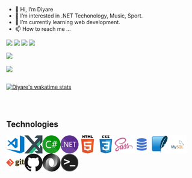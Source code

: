 - 👋 Hi, I’m Diyare
- 👀 I’m interested in .NET Techonology, Music, Sport.
- 🌱 I’m currently learning web development.
- 📫 How to reach me ...

<!-- [![](https://vistr.dev/badge?repo=Diyare.Diyare&corners=square)](https://github.com/D-Diyare/vistr.dev) -->
[![](https://img.shields.io/badge/-@Diyare-%231DA1F2?style=flat-square&logo=twitter&logoColor=ffffff)](https://twitter.com/DiyareAbdulla)
[![](https://img.shields.io/badge/-@Diyare-%23181717?style=flat-square&logo=github)](https://github.com/D-Diyare)
[![](https://img.shields.io/badge/-Diyare%Abdulla-blue?style=flat-square&logo=Linkedin&logoColor=white&link=https://www.linkedin.com/in/diyare-abdulla-1671ab213/)](https://www.linkedin.com/in/diyare-abdulla-1671ab213/)
[![](https://img.shields.io/website?color=0ab9e6&style=flat-square&up_message=codekurd.com&url=https%3A%2F%2Fcodekurd.com)](https://codekurd.com)


<a href="https://github.com/D-Diyare">
  <img align="center" src="https://github-readme-stats.vercel.app/api?username=D-Diyare&show_icons=true&theme=tokyonight&count_private=true&include_all_commits=true" />
</a>
  
<br />
<br />

<a href="https://github.com/D-Diyare">
  <img align="center" src="https://github-readme-stats.vercel.app/api/top-langs/?username=D-Diyare&show_icons=true&theme=tokyonight&layout=compact" />
</a>
<br /><br />

[![Diyare's wakatime stats](https://github-readme-stats.vercel.app/api/wakatime?username=Diyare&show_icons=true&theme=tokyonight&)](https://github.com/D-Diyare)
  
<br />
<br />

<h2>Technologies</h2>

<p align="center">  
  
<img align="left" alt="Visual Studio Code" width="48" src="https://raw.githubusercontent.com/github/explore/80688e429a7d4ef2fca1e82350fe8e3517d3494d/topics/visual-studio-code/visual-studio-code.png" />
    
<!-- <img align="left" alt="Xamarin" width="64" src="https://raw.githubusercontent.com/github/explore/80688e429a7d4ef2fca1e82350fe8e3517d3494d/topics/xamarin/xamarin.png" /> -->
<img align="left" alt="MvvmCross" width="48" src="https://raw.githubusercontent.com/github/explore/main/topics/mvvmcross/mvvmcross.png" />
<img align="left" alt="C#" width="48" src="https://raw.githubusercontent.com/github/explore/main/topics/csharp/csharp.png" />
<img align="left" alt=".NET" width="48" src="https://raw.githubusercontent.com/github/explore/main/topics/dotnet/dotnet.png" />
<img align="left" alt="HTML5" width="48" src="https://raw.githubusercontent.com/github/explore/main/topics/html/html.png" />
<img align="left" alt="CSS3" width="48" src="https://raw.githubusercontent.com/github/explore/main/topics/css/css.png" />
<img align="left" alt="Sass" width="48" src="https://raw.githubusercontent.com/github/explore/main/topics/sass/sass.png" />
<img align="left" alt="SQL" width="48" src="https://raw.githubusercontent.com/github/explore/main/topics/sql/sql.png" />
<img align="left" alt="SQLITE" width="48" src="https://raw.githubusercontent.com/github/explore/main/topics/sqlite/sqlite.png" />
<img align="left" alt="MySQL" width="48" src="https://raw.githubusercontent.com/github/explore/main/topics/mysql/mysql.png" />
<img align="left" alt="Git" width="48" src="https://raw.githubusercontent.com/github/explore/main/topics/git/git.png" />
<img align="left" alt="GitHub" width="48" src="https://raw.githubusercontent.com/github/explore/main/topics/github/github.png" />
<img align="left" alt="JSON" width="48" src="https://raw.githubusercontent.com/github/explore/main/topics/json/json.png" />
<img align="left" alt="Terminal" width="48" src="https://raw.githubusercontent.com/github/explore/main/topics/terminal/terminal.png" />
  
 </p>
